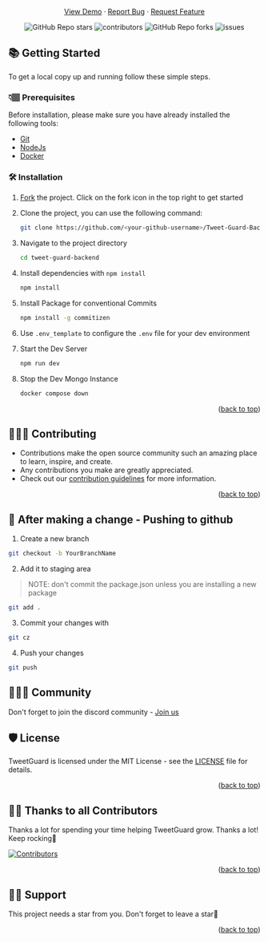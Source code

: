 <div align="center">
  <p align="center">
    <a href="https://github.com/The-Social-Guardians/Tweet-Guard-Backend/issues/new?assignees=&labels=bug&template=bug_report.md&title=">View Demo</a>
    ·
    <a href="https://github.com/The-Social-Guardians/Tweet-Guard-Backend/issues/new?assignees=&labels=bug&template=bug.yml&title=%5BBUG%5D+%3Cdescription%3E">Report Bug</a>
    ·
    <a href="https://github.com/The-Social-Guardians/Tweet-Guard-Backend/issues/new?assignees=&labels=feature&template=features.yml&title=%5BFEATURE%5D+%3Cdescription%3E">Request Feature</a>
  </p>

  <img alt="GitHub Repo stars" src="https://img.shields.io/github/stars/The-Social-Guardians/Tweet-Guard-Backend?style=flat">
  <img alt="contributors" src="https://img.shields.io/github/contributors/The-Social-Guardians/Tweet-Guard-Backend?style=flat">
  <img alt="GitHub Repo forks" src="https://img.shields.io/github/forks/The-Social-Guardians/Tweet-Guard-Backend?style=flat">
  <img alt="issues" src="https://img.shields.io/github/issues/The-Social-Guardians/Tweet-Guard-Backend?style=flat"> </br>
</div>

## 📚 Getting Started
To get a local copy up and running follow these simple steps.

### 👇🏽 Prerequisites

Before installation, please make sure you have already installed the following tools:

- [Git](https://git-scm.com/downloads)
- [NodeJs](https://nodejs.org/en/download/)
- [Docker](https://docker.com/get-started/)

### 🛠️ Installation

1. [Fork](https://github.com/The-Social-Guardians/Tweet-Guard-Backend/fork) the project. Click on the fork icon in the top right to get started  
2. Clone the project, you can use the following command:
    ```bash
    git clone https://github.com/<your-github-username>/Tweet-Guard-Backend
    ```

1. Navigate to the project directory
   ```bash
   cd tweet-guard-backend
   ```

2. Install dependencies with `npm install`
   ```bash
   npm install
   ```
   
3. Install Package for conventional Commits
   ```bash
   npm install -g commitizen 
   ```
4. Use `.env_template` to configure the `.env` file for your dev environment
5. Start the Dev Server
   ```bash
   npm run dev
   ```
6. Stop the Dev Mongo Instance
   ```bash
   docker compose down
   ```

<p align="right">(<a href="#top">back to top</a>)</p>

## 👩🏽‍💻 Contributing

- Contributions make the open source community such an amazing place to learn, inspire, and create.
- Any contributions you make are greatly appreciated.
- Check out our [contribution guidelines](/CONTRIBUTING.md) for more information.

<p align="right">(<a href="#top">back to top</a>)</p>

## 🥂 After making a change - Pushing to github

1. Create a new branch

```bash
git checkout -b YourBranchName
```

2. Add it to staging area

> NOTE: don't commit the package.json unless you are installing a new package

```bash
git add .
```

3. Commit your changes with

```bash
git cz
```

4. Push your changes
```bash
git push
```

## 👨‍👩‍👦 Community
Don't forget to join the discord community - [Join us](https://discord.gg/KUWjx4fygJ) 

## 🛡️ License

TweetGuard is licensed under the MIT License - see the [LICENSE](LICENSE) file for details.

<p align="right">(<a href="#top">back to top</a>)</p>

## 💪🏽 Thanks to all Contributors

Thanks a lot for spending your time helping TweetGuard grow. Thanks a lot! Keep rocking🍻

[![Contributors](https://contrib.rocks/image?repo=The-Social-Guardians/Tweet-Guard-Backend)](https://github.com/The-Social-Guardians/Tweet-Guard-Backend/graphs/contributors)

<p align="right">(<a href="#top">back to top</a>)</p>

## 🙏🏽 Support

This project needs a star️ from you. Don't forget to leave a star🌟

<p align="right">(<a href="#top">back to top</a>)</p>
